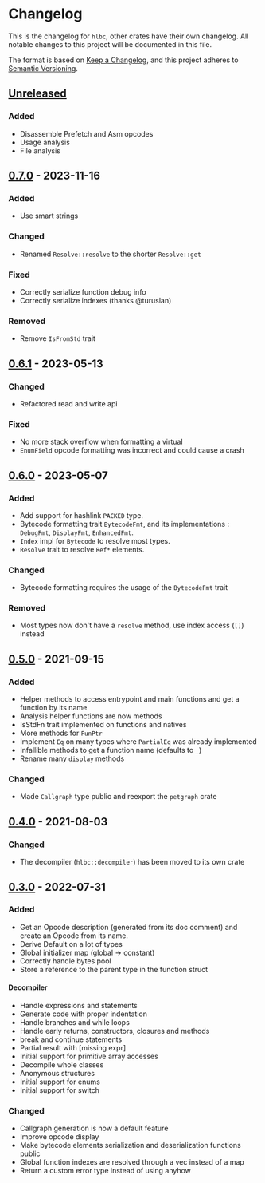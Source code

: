 # Changelog

This is the changelog for `hlbc`, other crates have their own changelog.
All notable changes to this project will be documented in this file.

The format is based on [Keep a Changelog](https://keepachangelog.com/en/1.0.0/),
and this project adheres to [Semantic Versioning](https://semver.org/spec/v2.0.0.html).

## [Unreleased](https://github.com/Gui-Yom/hlbc/compare/v0.7.0...HEAD)

### Added

- Disassemble Prefetch and Asm opcodes
- Usage analysis
- File analysis

## [0.7.0](https://github.com/Gui-Yom/hlbc/compare/v0.6.1...v0.7.0) - 2023-11-16

### Added

- Use smart strings

### Changed

- Renamed `Resolve::resolve` to the shorter `Resolve::get`

### Fixed

- Correctly serialize function debug info
- Correctly serialize indexes (thanks @turuslan)

### Removed

- Remove `IsFromStd` trait

## [0.6.1](https://github.com/Gui-Yom/hlbc/compare/v0.6.0...v0.6.1) - 2023-05-13

### Changed

- Refactored read and write api

### Fixed

- No more stack overflow when formatting a virtual
- `EnumField` opcode formatting was incorrect and could cause a crash

## [0.6.0](https://github.com/Gui-Yom/hlbc/compare/v0.5.0...v0.6.0) - 2023-05-07

### Added

- Add support for hashlink `PACKED` type.
- Bytecode formatting trait `BytecodeFmt`, and its implementations : `DebugFmt`, `DisplayFmt`, `EnhancedFmt`.
- `Index` impl for `Bytecode` to resolve most types.
- `Resolve` trait to resolve `Ref*` elements.

### Changed

- Bytecode formatting requires the usage of the `BytecodeFmt` trait

### Removed

- Most types now don't have a `resolve` method, use index access (`[]`) instead

## [0.5.0](https://github.com/Gui-Yom/hlbc/compare/v0.4.0...v0.5.0) - 2021-09-15

### Added

- Helper methods to access entrypoint and main functions and get a function by its name
- Analysis helper functions are now methods
- IsStdFn trait implemented on functions and natives
- More methods for `FunPtr`
- Implement `Eq` on many types where `PartialEq` was already implemented
- Infallible methods to get a function name (defaults to `_`)
- Rename many `display` methods

### Changed

- Made `Callgraph` type public and reexport the `petgraph` crate

## [0.4.0](https://github.com/Gui-Yom/hlbc/compare/v0.3.0...v0.4.0) - 2021-08-03

### Changed

- The decompiler (`hlbc::decompiler`) has been moved to its own crate

## [0.3.0](https://github.com/Gui-Yom/hlbc/compare/v0.2.0...v0.3.0) - 2022-07-31

### Added

- Get an Opcode description (generated from its doc comment) and create an Opcode from its name.
- Derive Default on a lot of types
- Global initializer map (global -> constant)
- Correctly handle bytes pool
- Store a reference to the parent type in the function struct

#### Decompiler

- Handle expressions and statements
- Generate code with proper indentation
- Handle branches and while loops
- Handle early returns, constructors, closures and methods
- break and continue statements
- Partial result with \[missing expr]
- Initial support for primitive array accesses
- Decompile whole classes
- Anonymous structures
- Initial support for enums
- Initial support for switch

### Changed

- Callgraph generation is now a default feature
- Improve opcode display
- Make bytecode elements serialization and deserialization functions public
- Global function indexes are resolved through a vec instead of a map
- Return a custom error type instead of using anyhow
